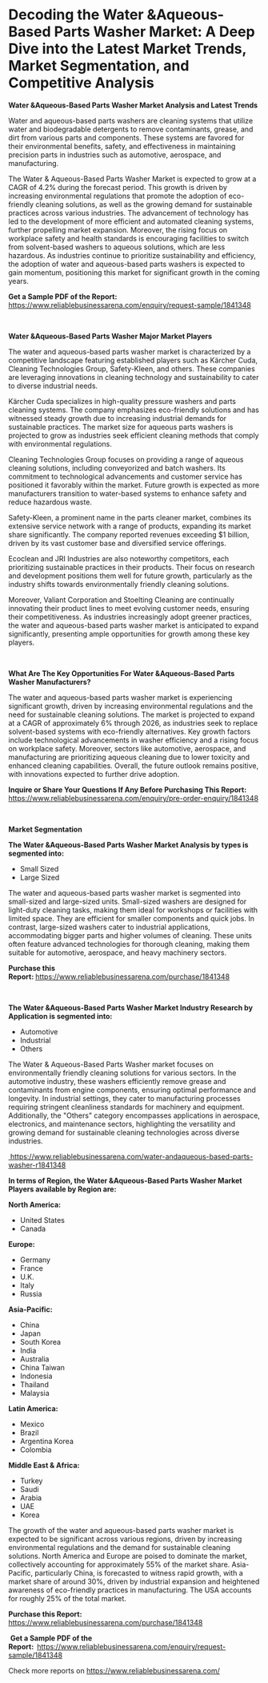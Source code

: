<p><h1>Decoding the Water &Aqueous-Based Parts Washer Market: A Deep Dive into the Latest Market Trends, Market Segmentation, and Competitive Analysis</h1></p><p><strong>Water &Aqueous-Based Parts Washer Market Analysis and Latest Trends</strong></p>
<p><p>Water and aqueous-based parts washers are cleaning systems that utilize water and biodegradable detergents to remove contaminants, grease, and dirt from various parts and components. These systems are favored for their environmental benefits, safety, and effectiveness in maintaining precision parts in industries such as automotive, aerospace, and manufacturing.</p><p>The Water & Aqueous-Based Parts Washer Market is expected to grow at a CAGR of 4.2% during the forecast period. This growth is driven by increasing environmental regulations that promote the adoption of eco-friendly cleaning solutions, as well as the growing demand for sustainable practices across various industries. The advancement of technology has led to the development of more efficient and automated cleaning systems, further propelling market expansion. Moreover, the rising focus on workplace safety and health standards is encouraging facilities to switch from solvent-based washers to aqueous solutions, which are less hazardous. As industries continue to prioritize sustainability and efficiency, the adoption of water and aqueous-based parts washers is expected to gain momentum, positioning this market for significant growth in the coming years.</p></p>
<p><strong>Get a Sample PDF of the Report:&nbsp;</strong> <a href="https://www.reliablebusinessarena.com/enquiry/request-sample/1841348?utm_campaign=3294&utm_medium=2&utm_source=Github&utm_content=ia&utm_term=12042025&utm_id=water-aqueous-based-parts-washer">https://www.reliablebusinessarena.com/enquiry/request-sample/1841348</a></p>
<p>&nbsp;</p>
<p><strong>Water &Aqueous-Based Parts Washer Major Market Players</strong></p>
<p><p>The water and aqueous-based parts washer market is characterized by a competitive landscape featuring established players such as Kärcher Cuda, Cleaning Technologies Group, Safety-Kleen, and others. These companies are leveraging innovations in cleaning technology and sustainability to cater to diverse industrial needs.</p><p>Kärcher Cuda specializes in high-quality pressure washers and parts cleaning systems. The company emphasizes eco-friendly solutions and has witnessed steady growth due to increasing industrial demands for sustainable practices. The market size for aqueous parts washers is projected to grow as industries seek efficient cleaning methods that comply with environmental regulations.</p><p>Cleaning Technologies Group focuses on providing a range of aqueous cleaning solutions, including conveyorized and batch washers. Its commitment to technological advancements and customer service has positioned it favorably within the market. Future growth is expected as more manufacturers transition to water-based systems to enhance safety and reduce hazardous waste.</p><p>Safety-Kleen, a prominent name in the parts cleaner market, combines its extensive service network with a range of products, expanding its market share significantly. The company reported revenues exceeding $1 billion, driven by its vast customer base and diversified service offerings.</p><p>Ecoclean and JRI Industries are also noteworthy competitors, each prioritizing sustainable practices in their products. Their focus on research and development positions them well for future growth, particularly as the industry shifts towards environmentally friendly cleaning solutions.</p><p>Moreover, Valiant Corporation and Stoelting Cleaning are continually innovating their product lines to meet evolving customer needs, ensuring their competitiveness. As industries increasingly adopt greener practices, the water and aqueous-based parts washer market is anticipated to expand significantly, presenting ample opportunities for growth among these key players.</p></p>
<p>&nbsp;</p>
<p><strong>What Are The Key Opportunities For Water &Aqueous-Based Parts Washer Manufacturers?</strong></p>
<p><p>The water and aqueous-based parts washer market is experiencing significant growth, driven by increasing environmental regulations and the need for sustainable cleaning solutions. The market is projected to expand at a CAGR of approximately 6% through 2026, as industries seek to replace solvent-based systems with eco-friendly alternatives. Key growth factors include technological advancements in washer efficiency and a rising focus on workplace safety. Moreover, sectors like automotive, aerospace, and manufacturing are prioritizing aqueous cleaning due to lower toxicity and enhanced cleaning capabilities. Overall, the future outlook remains positive, with innovations expected to further drive adoption.</p></p>
<p><strong>Inquire or Share Your Questions If Any Before Purchasing This Report:</strong> <a href="https://www.reliablebusinessarena.com/enquiry/pre-order-enquiry/1841348?utm_campaign=3294&utm_medium=2&utm_source=Github&utm_content=ia&utm_term=12042025&utm_id=water-aqueous-based-parts-washer">https://www.reliablebusinessarena.com/enquiry/pre-order-enquiry/1841348</a></p>
<p>&nbsp;</p>
<p><strong>Market Segmentation</strong></p>
<p><strong>The Water &Aqueous-Based Parts Washer Market Analysis by types is segmented into:</strong></p>
<p><ul><li>Small Sized</li><li>Large Sized</li></ul></p>
<p><p>The water and aqueous-based parts washer market is segmented into small-sized and large-sized units. Small-sized washers are designed for light-duty cleaning tasks, making them ideal for workshops or facilities with limited space. They are efficient for smaller components and quick jobs. In contrast, large-sized washers cater to industrial applications, accommodating bigger parts and higher volumes of cleaning. These units often feature advanced technologies for thorough cleaning, making them suitable for automotive, aerospace, and heavy machinery sectors.</p></p>
<p><strong>Purchase this Report:&nbsp;</strong><a href="https://www.reliablebusinessarena.com/purchase/1841348?utm_campaign=3294&utm_medium=2&utm_source=Github&utm_content=ia&utm_term=12042025&utm_id=water-aqueous-based-parts-washer">https://www.reliablebusinessarena.com/purchase/1841348</a></p>
<p>&nbsp;</p>
<p><strong>The Water &Aqueous-Based Parts Washer Market Industry Research by Application is segmented into:</strong></p>
<p><ul><li>Automotive</li><li>Industrial</li><li>Others</li></ul></p>
<p><p>The Water & Aqueous-Based Parts Washer market focuses on environmentally friendly cleaning solutions for various sectors. In the automotive industry, these washers efficiently remove grease and contaminants from engine components, ensuring optimal performance and longevity. In industrial settings, they cater to manufacturing processes requiring stringent cleanliness standards for machinery and equipment. Additionally, the "Others" category encompasses applications in aerospace, electronics, and maintenance sectors, highlighting the versatility and growing demand for sustainable cleaning technologies across diverse industries.</p></p>
<p><a href="https://www.reliablebusinessarena.com/water-andaqueous-based-parts-washer-r1841348?utm_campaign=3294&utm_medium=2&utm_source=Github&utm_content=ia&utm_term=12042025&utm_id=water-aqueous-based-parts-washer">&nbsp;https://www.reliablebusinessarena.com/water-andaqueous-based-parts-washer-r1841348</a></p>
<p><strong>In terms of Region, the Water &Aqueous-Based Parts Washer Market Players available by Region are:</strong></p>
<p>
    <p> <strong> North America: </strong>
        <ul>
            <li>United States</li>
            <li>Canada</li>
        </ul>
        </p> 
    <p> <strong> Europe: </strong>
        <ul>
            <li>Germany</li>
            <li>France</li>
            <li>U.K.</li>
            <li>Italy</li>
            <li>Russia</li>
        </ul>
        </p> 
    <p> <strong> Asia-Pacific: </strong>
        <ul>
            <li>China</li>
            <li>Japan</li>
            <li>South Korea</li>
            <li>India</li>
            <li>Australia</li>
            <li>China Taiwan</li>
            <li>Indonesia</li>
            <li>Thailand</li>
            <li>Malaysia</li>
        </ul>
        </p> 
    <p> <strong> Latin America: </strong>
        <ul>
            <li>Mexico</li>
            <li>Brazil</li>
            <li>Argentina Korea</li>
            <li>Colombia</li>
        </ul>
        </p> 
    <p> <strong> Middle East & Africa: </strong>
        <ul>
            <li>Turkey</li>
            <li>Saudi</li>
            <li>Arabia</li>
            <li>UAE</li>
            <li>Korea</li>
        </ul>
    </p>
    </p>
<p><p>The growth of the water and aqueous-based parts washer market is expected to be significant across various regions, driven by increasing environmental regulations and the demand for sustainable cleaning solutions. North America and Europe are poised to dominate the market, collectively accounting for approximately 55% of the market share. Asia-Pacific, particularly China, is forecasted to witness rapid growth, with a market share of around 30%, driven by industrial expansion and heightened awareness of eco-friendly practices in manufacturing. The USA accounts for roughly 25% of the total market.</p></p>
<p><strong>Purchase this Report: </strong><a href="https://www.reliablebusinessarena.com/purchase/1841348?utm_campaign=3294&utm_medium=2&utm_source=Github&utm_content=ia&utm_term=12042025&utm_id=water-aqueous-based-parts-washer">https://www.reliablebusinessarena.com/purchase/1841348</a></p>
<p>&nbsp;<strong>Get a Sample PDF of the Report:&nbsp;&nbsp;</strong><a href="https://www.reliablebusinessarena.com/enquiry/request-sample/1841348?utm_campaign=3294&utm_medium=2&utm_source=Github&utm_content=ia&utm_term=12042025&utm_id=water-aqueous-based-parts-washer">https://www.reliablebusinessarena.com/enquiry/request-sample/1841348</a></p>
<p><strong></strong></p>
<p>Check more reports on <a href="https://www.reliablebusinessarena.com/?utm_campaign=3294&utm_medium=2&utm_source=Github&utm_content=ia&utm_term=12042025&utm_id=water-aqueous-based-parts-washer">https://www.reliablebusinessarena.com/</a></p>